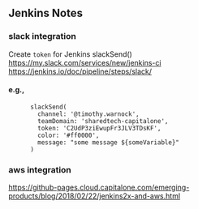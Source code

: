 ## Jenkins Notes

### slack integration

Create `token` for Jenkins slackSend()
https://my.slack.com/services/new/jenkins-ci
https://jenkins.io/doc/pipeline/steps/slack/

#### e.g.,
```
      slackSend(
        channel: '@timothy.warnock',
        teamDomain: 'sharedtech-capitalone',
        token: 'C2UdP3ziEwupFr3JLV3TDsKF',
        color: '#ff0000',
        message: "some message ${someVariable}"
      )

```


### aws integration

https://github-pages.cloud.capitalone.com/emerging-products/blog/2018/02/22/jenkins2x-and-aws.html
